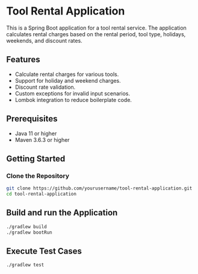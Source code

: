 # Tool Rental Application

This is a Spring Boot application for a tool rental service. The application calculates rental charges based on the rental period, tool type, holidays, weekends, and discount rates.

## Features

- Calculate rental charges for various tools.
- Support for holiday and weekend charges.
- Discount rate validation.
- Custom exceptions for invalid input scenarios.
- Lombok integration to reduce boilerplate code.

## Prerequisites

- Java 11 or higher
- Maven 3.6.3 or higher

## Getting Started

### Clone the Repository

```sh
git clone https://github.com/yourusername/tool-rental-application.git
cd tool-rental-application
```

## Build and run the Application
```sh
./gradlew build
./gradlew bootRun
```

## Execute Test Cases
```sh
./gradlew test
```

